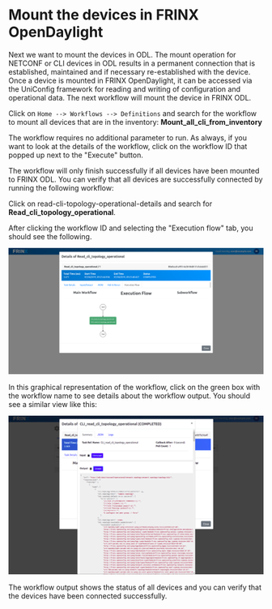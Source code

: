 # Mount the devices in FRINX OpenDaylight

Next we want to mount the devices in ODL. The mount operation for NETCONF or CLI devices in ODL results in a permanent connection that is established, maintained and if necessary re-established with the device. Once a device is mounted in FRINX OpenDaylight, it can be accessed via the UniConfig framework for reading and writing of configuration and operational data. The next workflow will mount the device in FRINX ODL. 

Click on `Home --> Workflows --> Definitions` and search for the workflow to mount all devices that are in the inventory: **Mount_all_cli_from_inventory**


The workflow requires no additional parameter to run. As always, if you want to look at the details of the workflow, click on the workflow ID that popped up next to the "Execute" button.


The workflow will only finish successfully if all devices have been mounted to FRINX ODL. You can verify that all devices are successfully connected by running the following workflow:

 Click on read-cli-topology-operational-details and search for **Read_cli_topology_operational**.

After clicking the workflow ID and selecting the "Execution flow" tab, you should see the following.


![read-cli-topology-operational](assets/images/read-cli-topology-operational.png)



In this graphical representation of the workflow, click on the green box with the workflow name to see details about the workflow output. You should see a similar view like this:


![read-cli-topology-operational-details](assets/images/read-cli-topology-operational-details.png)

The workflow output shows the status of all devices and you can verify that the devices have been connected successfully.